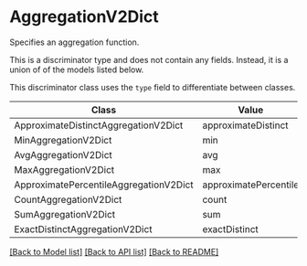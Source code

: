 # AggregationV2Dict

Specifies an aggregation function.

This is a discriminator type and does not contain any fields. Instead, it is a union
of of the models listed below.

This discriminator class uses the `type` field to differentiate between classes.

| Class | Value
| ------------ | -------------
ApproximateDistinctAggregationV2Dict | approximateDistinct
MinAggregationV2Dict | min
AvgAggregationV2Dict | avg
MaxAggregationV2Dict | max
ApproximatePercentileAggregationV2Dict | approximatePercentile
CountAggregationV2Dict | count
SumAggregationV2Dict | sum
ExactDistinctAggregationV2Dict | exactDistinct


[[Back to Model list]](../../../../README.md#models-v2-link) [[Back to API list]](../../../../README.md#apis-v2-link) [[Back to README]](../../../../README.md)
